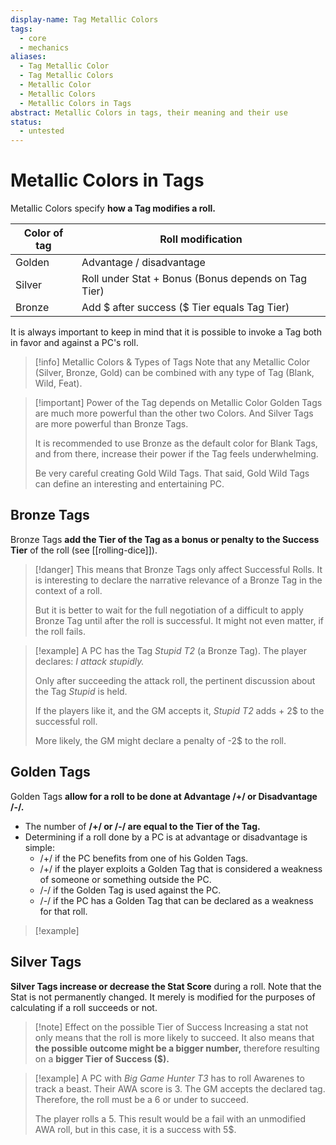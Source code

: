 ```yaml
---
display-name: Tag Metallic Colors
tags:
  - core
  - mechanics
aliases:
  - Tag Metallic Color
  - Tag Metallic Colors
  - Metallic Color
  - Metallic Colors
  - Metallic Colors in Tags
abstract: Metallic Colors in tags, their meaning and their use
status:
  - untested
---
```

# Metallic Colors in Tags
Metallic Colors specify **how a Tag modifies a roll.** 

| Color of tag | Roll modification                                   |
| ------------ | --------------------------------------------------- |
| Golden       | Advantage / disadvantage                            |
| Silver       | Roll under Stat + Bonus (Bonus depends on Tag Tier) |
| Bronze       | Add $ after success ($ Tier equals Tag Tier)        |
It is always important to keep in mind that it is possible to invoke a Tag both in favor and against a PC's roll.

> [!info] Metallic Colors & Types of Tags
> Note that any Metallic Color (Silver, Bronze, Gold) can be combined with any type of Tag (Blank, Wild, Feat).

> [!important] Power of the Tag depends on Metallic Color
> Golden Tags are much more powerful than the other two Colors. And Silver Tags are more powerful than Bronze Tags.
> 
> It is recommended to use Bronze as the default color for Blank Tags, and from there, increase their power if the Tag feels underwhelming.
> 
> Be very careful creating Gold Wild Tags. That said, Gold Wild Tags can define an interesting and entertaining PC.
## Bronze Tags
Bronze Tags **add the Tier of the Tag as a bonus or penalty to the Success Tier** of the roll (see [[rolling-dice]]).


> [!danger] This means that Bronze Tags only affect Successful Rolls.
> It is interesting to declare the narrative relevance of a Bronze Tag in the context of a roll. 
> 
> But it is better to wait for the full negotiation of a difficult to apply Bronze Tag until after the roll is successful. It might not even matter, if the roll fails.

> [!example]
> A PC has the Tag *Stupid T2* (a Bronze Tag). The player declares: *I attack stupidly.*
> 
> Only after succeeding the attack roll, the pertinent discussion about the Tag *Stupid* is held.
> 
> If the players like it, and the GM accepts it, *Stupid T2* adds + 2$ to the successful roll.
> 
> More likely, the GM might declare a penalty of -2$ to the roll.

## Golden Tags
Golden Tags **allow for a roll to be done at Advantage /+/ or Disadvantage /-/.**
- The number of **/+/ or /-/ are equal to the Tier of the Tag.**
- Determining if a roll done by a PC is at advantage or disadvantage is simple:
	- /+/ if the PC benefits from one of his Golden Tags.
	- /+/ if the player exploits a Golden Tag that is considered a weakness of someone or something outside the PC.
	- /-/ if the Golden Tag is used against the PC.
	- /-/ if the PC has a Golden Tag that can be declared as a weakness for that roll.

> [!example]
## Silver Tags
**Silver Tags increase or decrease the Stat Score** during a roll. Note that the Stat is not permanently changed. It merely is modified for the purposes of calculating if a roll succeeds or not.

>[!note] Effect on the possible Tier of Success
>Increasing a stat not only means that the roll is more likely to succeed. It also means that **the possible outcome might be a bigger number,** therefore resulting on a **bigger Tier of Success ($).**

> [!example]
> A PC with *Big Game Hunter T3* has to roll Awarenes to track a beast. Their AWA score is 3. The GM accepts the declared tag. Therefore, the roll must be a 6 or under to succeed.
> 
> The player rolls a 5. This result would be a fail with an unmodified AWA roll, but in this case, it is a success with 5$.
